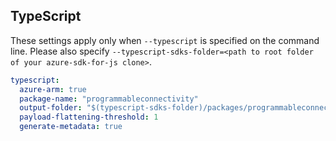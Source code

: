 ## TypeScript

These settings apply only when `--typescript` is specified on the command line.
Please also specify `--typescript-sdks-folder=<path to root folder of your azure-sdk-for-js clone>`.

```yaml $(typescript)
typescript:
  azure-arm: true
  package-name: "programmableconnectivity"
  output-folder: "$(typescript-sdks-folder)/packages/programmableconnectivity"
  payload-flattening-threshold: 1
  generate-metadata: true
```

